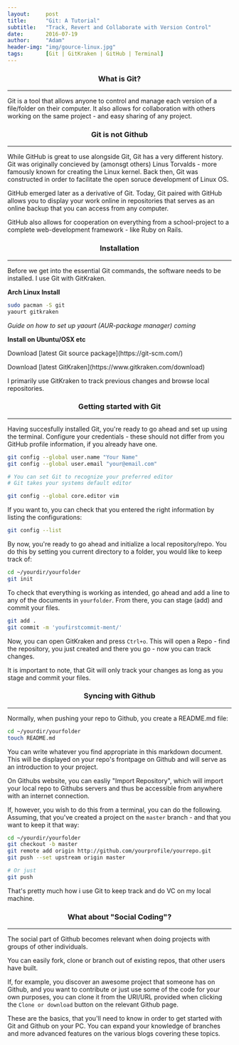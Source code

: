 ```yaml
---
layout:     post
title:      "Git: A Tutorial"
subtitle:   "Track, Revert and Collaborate with Version Control"
date:       2016-07-19
author:     "Adam"
header-img: "img/gource-linux.jpg"
tags:		[Git | GitKraken | GitHub | Terminal]
---
```


<center><h3> What is Git? </h3></center>
<hr>
Git is a tool that allows anyone to control and manage each version of a file/folder on their computer. It also allows for collaboration with others working on the same project - and easy sharing of any project. 

<center><h3> Git is not Github </h3></center>
<hr>
While GitHub is great to use alongside Git, Git has a very different history. Git was originally concieved by (amonsgt others) Linus Torvalds - more famously known for creating the Linux kernel. Back then, Git was constructed in order to facilitate the open soruce development of Linux OS.

GitHub emerged later as a derivative of Git. 
Today, Git paired with GitHub allows you to display your work online in repositories that serves as an online backup that you can access from any computer. 

GitHub also allows for cooperation on everything from a school-project to a complete web-development framework - like Ruby on Rails. 

<center><h3> Installation </h3></center>
<hr>
Before we get into the essential Git commands, the software needs to be installed. I use Git with GitKraken. 

<b> Arch Linux Install </b>

```.sh
sudo pacman -S git
yaourt gitkraken
```

<i> Guide on how to set up yaourt (AUR-package manager) coming </i>


<b> Install on Ubuntu/OSX etc </b>
<p>Download [latest Git source package](https://git-scm.com/)</p>
<p>Download [latest GitKraken](https://www.gitkraken.com/download)</p>

I primarily use GitKraken to track previous changes and browse local repositories.


<center><h3> Getting started with Git </h3></center>
<hr>

Having succesfully installed Git, you're ready to go ahead and set up using the terminal. Configure your credentials - these should not differ from you GitHub profile information, if you already have one. 

```.sh
git config --global user.name "Your Name"
git config --global user.email "your@email.com"

# You can set Git to recognize your preferred editor
# Git takes your systems default editor

git config --global core.editor vim
```

If you want to, you can check that you entered the right information by listing the configurations:

```.sh
git config --list
```

By now, you're ready to go ahead and initialize a local repository/repo. You do this by setting you current directory to a folder, you would like to keep track of:

```.sh
cd ~/yourdir/yourfolder
git init
```

To check that everything is working as intended, go ahead and add a line to any of the documents in `yourfolder`. From there, you can stage (add) and commit your files.

```.sh
git add .
git commit -m 'youfirstcommit-ment/'
```

Now, you can open GitKraken and press `Ctrl+o`. This will open a Repo - find the repository, you just created and there you go - now you can track changes. 

It is important to note, that Git will only track your changes as long as you stage and commit your files.


<h3><center> Syncing with Github </center></h3>
<hr>
Normally, when pushing your repo to Github, you create a README.md file:

```.sh
cd ~/yourdir/yourfolder
touch README.md
```
You can write whatever you find appropriate in this markdown document. This will be displayed on your repo's frontpage on Github and will serve as an introduction to your project. 

On Githubs website, you can easliy "Import Repository", which will import your local repo to Githubs servers and thus be accessible from anywhere with an internet connection. 

If, however, you wish to do this from a terminal, you can do the following. Assuming, that you've created a project on the `master` branch - and that you want to keep it that way:

```.sh
cd ~/yourdir/yourfolder
git checkout -b master
git remote add origin http://github.com/yourprofile/yourrepo.git
git push --set upstream origin master

# Or just 
git push
```

That's pretty much how i use Git to keep track and do VC on my local machine. 

<h3><center> What about "Social Coding"? </center></h3>
<hr>

The social part of Github becomes relevant when doing projects with groups of other individuals. 

You can easily fork, clone or branch out of existing repos, that other users have built. 

If, for example, you discover an awesome project that someone has on Github, and you want to contribute or just use some of the code for your own purposes, you can clone it from the URI/URL provided when clicking the `Clone or download` button on the relevant Github page. 

These are the basics, that you'll need to know in order to get started with Git and Github on your PC. You can expand your knowledge of branches and more advanced features on the various blogs covering these topics. 